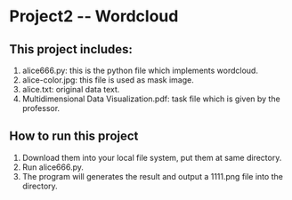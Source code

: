 # Project2 -- Wordcloud
## This project includes:
1. alice666.py: this is the python file which implements wordcloud.
2. alice-color.jpg: this file is used as mask image.
3. alice.txt: original data text.
4. Multidimensional Data Visualization.pdf: task file which is given by the professor.

## How to run this project
1. Download them into your local file system, put them at same directory.
2. Run alice666.py.
3. The program will generates the result and output a 1111.png file into the directory.

